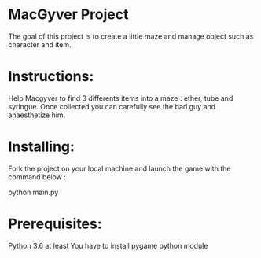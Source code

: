 # MacGyver Project

The goal of this project is to create a little maze and manage object such as character and item.

# Instructions:

Help Macgyver to find 3 differents items into a maze : ether, tube and syringue. Once collected you can carefully see the bad guy and anaesthetize him. 

# Installing:

Fork the project on your local machine and launch the game with the command below :

python main.py

# Prerequisites:

Python 3.6 at least
You have to install pygame python module
